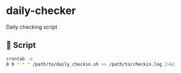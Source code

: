 # daily-checker

Daily checking script

## 📜 Script

```bash
crontab -e
0 9 * * * /path/to/daily_checkin.sh >> /path/to/checkin.log 2>&1